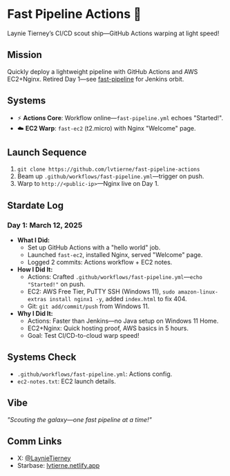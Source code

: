 # Fast Pipeline Actions 🚀  
Laynie Tierney’s CI/CD scout ship—GitHub Actions warping at light speed!  

## Mission  
Quickly deploy a lightweight pipeline with GitHub Actions and AWS EC2+Nginx. Retired Day 1—see [fast-pipeline](https://github.com/lvtierne/fast-pipeline) for Jenkins orbit.  

## Systems  
- ⚡ **Actions Core**: Workflow online—`fast-pipeline.yml` echoes "Started!".  
- ☁️ **EC2 Warp**: `fast-ec2` (t2.micro) with Nginx "Welcome" page.  

## Launch Sequence  
1. `git clone https://github.com/lvtierne/fast-pipeline-actions`  
2. Beam up `.github/workflows/fast-pipeline.yml`—trigger on push.  
3. Warp to `http://<public-ip>`—Nginx live on Day 1.  

## Stardate Log  
### Day 1: March 12, 2025  
- **What I Did:**  
  - Set up GitHub Actions with a "hello world" job.  
  - Launched `fast-ec2`, installed Nginx, served "Welcome" page.  
  - Logged 2 commits: Actions workflow + EC2 notes.  
- **How I Did It:**  
  - Actions: Crafted `.github/workflows/fast-pipeline.yml`—`echo "Started!"` on push.  
  - EC2: AWS Free Tier, PuTTY SSH (Windows 11), `sudo amazon-linux-extras install nginx1 -y`, added `index.html` to fix 404.  
  - Git: `git add/commit/push` from Windows 11.  
- **Why I Did It:**  
  - Actions: Faster than Jenkins—no Java setup on Windows 11 Home.  
  - EC2+Nginx: Quick hosting proof, AWS basics in 5 hours.  
  - Goal: Test CI/CD-to-cloud warp speed!  

## Systems Check  
- `.github/workflows/fast-pipeline.yml`: Actions config.  
- `ec2-notes.txt`: EC2 launch details.  

## Vibe  
*"Scouting the galaxy—one fast pipeline at a time!"*  

## Comm Links  
- X: [@LaynieTierney](https://x.com/LaynieTierney)  
- Starbase: [lvtierne.netlify.app](https://lvtierne-portfolio-website.netlify.app)  
